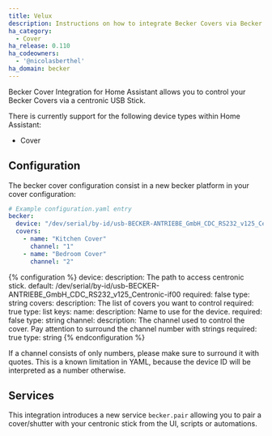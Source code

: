 ```yaml
---
title: Velux
description: Instructions on how to integrate Becker Covers via Becker Centronic USB Stick with Home Assistant.
ha_category:
  - Cover
ha_release: 0.110
ha_codeowners:
  - '@nicolasberthel'
ha_domain: becker
---
```


Becker Cover Integration for Home Assistant allows you to control your Becker Covers via a centronic USB Stick.

There is currently support for the following device types within Home Assistant:

- Cover

## Configuration

The becker cover configuration consist in a new becker platform in your cover configuration:

```yaml
# Example configuration.yaml entry
becker:
  device: "/dev/serial/by-id/usb-BECKER-ANTRIEBE_GmbH_CDC_RS232_v125_Centronic-if00"
  covers:
    - name: "Kitchen Cover"
      channel: "1"
    - name: "Bedroom Cover"
      channel: "2"
```

{% configuration %}
device:
  description: The path to access centronic stick.
  default: /dev/serial/by-id/usb-BECKER-ANTRIEBE_GmbH_CDC_RS232_v125_Centronic-if00
  required: false
  type: string
covers:
  description: The list of covers you want to control
  required: true
  type: list
  keys:
    name:
      description: Name to use for the device.
      required: false
      type: string
    channel:
      description: The channel used to control the cover. Pay attention to surround the channel number with strings
      required: true
      type: string
{% endconfiguration %}

<div class='note warning'>
If a channel consists of only numbers, please make sure to surround it with quotes.
This is a known limitation in YAML, because the device ID will be interpreted as a number otherwise.
</div>

## Services

This integration introduces a new service `becker.pair` allowing you to pair a cover/shutter with your centronic stick from the UI, scripts or automations.
